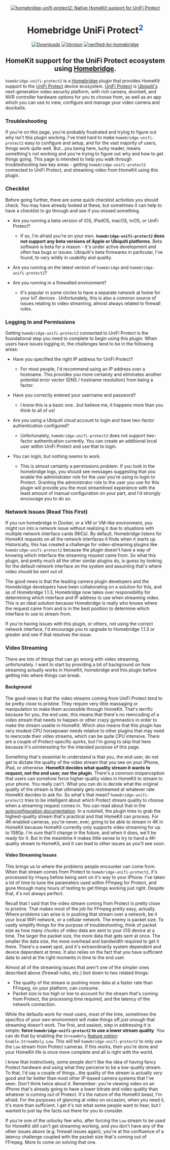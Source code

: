 <SPAN ALIGN="CENTER" STYLE="text-align:center">
<DIV ALIGN="CENTER" STYLE="text-align:center">

[![homebridge-unifi-protect2: Native HomeKit support for UniFi Protect](https://raw.githubusercontent.com/hjdhjd/homebridge-unifi-protect2/master/homebridge-protect.svg)](https://github.com/hjdhjd/homebridge-unifi-protect2)

# Homebridge UniFi Protect<SUP STYLE="font-size: smaller; color:#0559C9;">2</SUP>

[![Downloads](https://img.shields.io/npm/dt/homebridge-unifi-protect2?color=%230559C9&style=for-the-badge)](https://www.npmjs.com/package/homebridge-unifi-protect2)
[![Version](https://img.shields.io/npm/v/homebridge-unifi-protect2?color=%230559C9&label=UniFi%20Protect%202&logo=ubiquiti&logoColor=%230559C9&style=for-the-badge)](https://www.npmjs.com/package/homebridge-unifi-protect2)
[![verified-by-homebridge](https://img.shields.io/badge/homebridge-verified-blueviolet?color=%2357277C&style=for-the-badge)](https://github.com/homebridge/homebridge/wiki/Verified-Plugins)

## HomeKit support for the UniFi Protect ecosystem using [Homebridge](https://homebridge.io).
</DIV>
</SPAN>

`homebridge-unifi-protect2` is a [Homebridge](https://homebridge.io) plugin that provides HomeKit support to the [UniFi Protect](https://unifi-network.ui.com/video-security) device ecosystem. [UniFi Protect](https://unifi-network.ui.com/video-security) is [Ubiquiti's](https://www.ui.com) next-generation video security platform, with rich camera, doorbell, and NVR controller hardware options for you to choose from, as well as an app which you can use to view, configure and manage your video camera and doorbells.

### Troubleshooting
If you're on this page, you're probably frustrated and trying to figure out why isn't this plugin working. I've tried hard to make `homebridge-unifi-protect2` easy to configure and setup, and for the vast majority of users, things work quite well. But...you being here, lucky reader, means something's not working and you're trying to figure out why and how to get things going. This page is intended to help you walk through troubleshooting two key areas - getting `homebridge-unifi-protect2` connected to UniFi Protect, and streaming video from HomeKit using this plugin.

### Checklist
Before going further, there are some quick checklist activities you should check. You may have already looked at these, but sometimes it can help to have a checklist to go through and see if you missed something.

* Are you running a beta version of iOS, iPadOS, macOS, tvOS, or UniFi Protect?
  * If so, I'm afraid you're on your own. **`homebridge-unifi-protect2` does not support any beta versions of Apple or Ubiquiti platforms**. Beta software is beta for a reason - it's under active development and often has bugs or issues. Ubiquiti's beta firmwares in particular, I've found, to vary wildly in usability and quality.

* Are you running on the latest version of `homebridge` and `homebridge-unifi-protect2`?

* Are you running in a firewalled environment?
  * It's popular in some circles to have a separate network at home for your IoT devices . Unfortunately, this is also a common source of issues relating to video streaming, almost always related to firewall rules.

### Logging In and Permissions
Getting `homebridge-unifi-protect2` connected to UniFi Protect is the foundational step you need to complete to begin using this plugin. When users have issues logging in, the challenges tend to be in the following areas:

* Have you specified the right IP address for UniFi Protect?
  * For most people, I'd recommend using an IP address over a hostname. This provides you more certainty and eliminates another potential error vector (DNS / hostname resolution) from being a factor.

* Have you correctly entered your username and password?
  * I know this is a basic one...but believe me, it happens more than you think to all of us!

* Are you using a Ubiquiti cloud account to login and have two-factor authentication configured?
  * Unfortunately, `homebridge-unifi-protect2` does not support two-factor authentication currently. You can create an additional local user within UniFi Protect and use that to login.

* You can login, but nothing seems to work.
  * This is almost certainly a permissions problem. If you look in the homebridge logs, you should see messages suggesting that you enable the administrator role for the user you're using to login to Protect. Granting the administrator role to the user you use for this plugin will provide you the most streamlined experience with the least amount of manual configuration on your part, and I'd strongly encourage you to do so.

### Network Issues (Read This First)
If you run homebridge in Docker, or a VM or VM-like environment, you might run into a network issue without realizing it due to situations with multiple network interface cards (NICs). By default, Homebridge listens for HomeKit requests on all the network interfaces it finds when it starts up. Historically, this has created a challenge for video-streaming plugins like `homebridge-unifi-protect2` because the plugin doesn't have a way of knowing which interface the streaming request came from. So what this plugin, and pretty much all the other similar plugins do, is guess by looking for the default network interface on the system and assuming that's where video should be sent out of.

The good news is that the leading camera plugin developers and the Homebridge developers have been collaborating on a solution for this, and as of Homebridge 1.1.3, Homebridge now takes over responsibility for determining which interface and IP address to use when streaming video. This is an ideal solution because Homebridge is really who knows where the request came from and is in the best position to determine which interface to use to stream from.

If you're having issues with this plugin, or others, not using the correct network interface, I'd encourage you to upgrade to Homebridge 1.1.3 or greater and see if that resolves the issue.

### Video Streaming
There are lots of things that can go wrong with video streaming, unfortunately. I want to start by providing a bit of background on how streaming actually works in HomeKit, homebridge and this plugin before getting into where things can break.

#### Background
The good news is that the video streams coming from UniFi Protect tend to be pretty close to pristine. They require very little massaging or manipulation to make them accessible through HomeKit. That's terrific because for you, the end user, this means that there's no reencoding of a video stream that needs to happen or other crazy gymnastics in order to make the stream usable in HomeKit. Which also means that this plugin has very modest CPU horsepower needs relative to other plugins that may need to reencode their video streams, which can be quite CPU intensive. There are a couple of Protect-specific quirks, but I'm going to skip that here because it's uninteresting for the intended purpose of this page.

Something that's essential to understand is that you, the end user, do not get to dictate the quality of the video stream that you see on your iPhone, iPad, or otherwise. **HomeKit decides what quality stream it wants to request, not the end user, nor the plugin**. There's a common misperception that users can somehow force higher-quality video in HomeKit to stream to your phone. You really can't. What you can do is decide what the original quality of the stream is that ultimately gets restreamed at whatever rate HomeKit decides to ask for. So what's that mean? `homebridge-unifi-protect2` tries to be intelligent about which Protect stream quality to choose when a streaming request comes in. You can read about that in the [autoconfiguration documentation](https://github.com/hjdhjd/homebridge-unifi-protect2/blob/master/docs/Autoconfiguration.md). In a nutshell, the plugin tries to grab the highest-quality stream that's practical and that HomeKit can process. For 4K-enabled cameras, you're never, ever, going to be able to stream in 4K in HomeKit because HomeKit currently only supports video streaming for up to 1080p. I'm sure that'll change in the future, and when it does, we'll be ready for it. But in the meantime it makes little sense to try to hand a 4K-quality stream to HomeKit, and it can lead to other issues as you'll see soon.

#### Video Streaming Issues
This brings us to where the problems people encounter can come from. When that stream comes from Protect to `homebridge-unifi-protect2`, it's processed by `FFmpeg` before being sent on it's way to your iPhone. I've taken a lot of time to tune the parameters used within FFmpeg for Protect, and gone through many hours of testing to get things working just right. Despite that, it's not always perfect.

Recall that I said that the video stream coming from Protect is pretty close to pristine. That makes most of the job for FFmpeg pretty easy, actually. Where problems can arise is in pushing that stream over a network, be it your local WiFi network, or a cellular network. The enemy is packet size. To vastly simplify things for the purpose of troubleshooting, think of packet size as how many chunks of video data are sent to your iOS device at a time. The larger the packet size, the more data that gets sent at once. The smaller the data size, the more overhead and bandwidth required to get it there. There's a sweet spot, and it's extraordinarily system dependent and device dependent at times. It also relies on the fact that you have sufficient data to send at the right moments in time to the end user.

Almost all of the streaming issues that aren't one of the simpler ones described above (firewall rules, etc.) boil down to two related things:

 * The quality of the stream is pushing more data at a faster rate than FFmpeg, on your platform, can consume.
 * Packet size is too high or low to account for the stream that's coming from Protect, the processing time required, and the latency of the network connection.

While the defaults work for most users, most of the time, sometimes the specifics of your own environment will make things off *just enough* that streaming doesn't work. The first, and easiest, step in addressing it is simple: **force `homebridge-unifi-protect2` to use a lower stream quality**. You can do that by enabling the `StreamOnly` [feature option](https://github.com/hjdhjd/homebridge-unifi-protect2/blob/master/docs/FeatureOptions.md): `Enable.StreamOnly.Low`. This will tell `homebridge-unifi-protect2` to only use the `Low` stream from Protect cameras. If this works, then you're done and your HomeKit life is once more complete and all is right with the world.

I know that instinctively, some people don't like the idea of having fancy Protect hardware and using what they perceive to be a low-quality stream. To that, I'd say a couple of things...the quality of the stream is actually *very* good and far better than most other IP-based camera systems that I've seen. Don't think twice about it. Remember: you're viewing video on an iPhone that's already going to have a lower bitrate and video quality than whatever is coming out of Protect. It's the nature of the HomeKit beast, I'm afraid. For the purposes of glancing at video on occasion, when you need it, it's more than sufficient. I get it's not what some people want to hear, but I wanted to just lay the facts out there for you to consider.

If you're one of the unlucky few who, after forcing the `Low` stream to be used for HomeKit still can't get streaming working, and you don't have any of the other issues above (e.g. firewall issues again), you're at the confluence of a latency challenge coupled with the packet size that's coming out of FFmpeg. More to come on solving that one.
